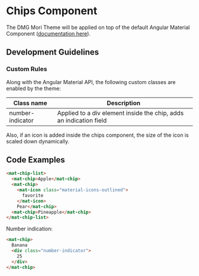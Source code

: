 ﻿# Chips Component

The DMG Mori Theme will be applied on top of the default Angular Material Component ([documentation here](https://material.angular.io/components/chips/overview)).

## Development Guidelines

### Custom Rules

Along with the Angular Material API, the following custom classes are enabled by the theme:

| Class name          | Description                                                            |
|---------------------|------------------------------------------------------------------------|
| number-indicator    | Applied to a div element inside the chip, adds an indication field     |

Also, if an icon is added inside the chips component, the size of the icon is scaled down dynamically.


## Code Examples

``` html
<mat-chip-list>
  <mat-chip>Apple</mat-chip>
  <mat-chip>
    <mat-icon class="material-icons-outlined">
      favorite
    </mat-icon>
    Pear</mat-chip>
  <mat-chip>Pineapple</mat-chip>
</mat-chip-list>
```

Number indication:
``` html
<mat-chip>
  Banana
  <div class="number-indicator">
    25
  </div>
</mat-chip>
```


